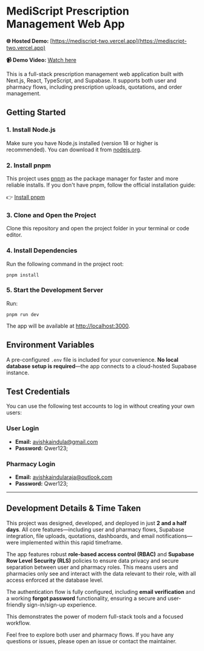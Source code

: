 # MediScript Prescription Management Web App

**🌐 Hosted Demo:** [https://mediscript-two.vercel.app](https://mediscript-two.vercel.app)

**📹 Demo Video:** [Watch here](https://www.awesomescreenshot.com/video/40468286?key=619fb8fd25bd7a42cc710729d1ac5fde)

This is a full-stack prescription management web application built with Next.js, React, TypeScript, and Supabase. It supports both user and pharmacy flows, including prescription uploads, quotations, and order management.

## Getting Started

### 1. Install Node.js
Make sure you have Node.js installed (version 18 or higher is recommended). You can download it from [nodejs.org](https://nodejs.org/).

### 2. Install pnpm
This project uses [pnpm](https://pnpm.io/) as the package manager for faster and more reliable installs. If you don't have pnpm, follow the official installation guide:

👉 [Install pnpm](https://pnpm.io/installation)

### 3. Clone and Open the Project
Clone this repository and open the project folder in your terminal or code editor.

### 4. Install Dependencies
Run the following command in the project root:

```
pnpm install
```

### 5. Start the Development Server
Run:

```
pnpm run dev
```

The app will be available at [http://localhost:3000](http://localhost:3000).

## Environment Variables
A pre-configured `.env` file is included for your convenience. **No local database setup is required**—the app connects to a cloud-hosted Supabase instance.

## Test Credentials
You can use the following test accounts to log in without creating your own users:

### User Login
- **Email:** avishkaindula@gmail.com
- **Password:** Qwer123;

### Pharmacy Login
- **Email:** avishkaindularaja@outlook.com
- **Password:** Qwer123;

---

## Development Details & Time Taken

This project was designed, developed, and deployed in just **2 and a half days**. All core features—including user and pharmacy flows, Supabase integration, file uploads, quotations, dashboards, and email notifications—were implemented within this rapid timeframe.

The app features robust **role-based access control (RBAC)** and **Supabase Row Level Security (RLS)** policies to ensure data privacy and secure separation between user and pharmacy roles. This means users and pharmacies only see and interact with the data relevant to their role, with all access enforced at the database level.

The authentication flow is fully configured, including **email verification** and a working **forgot password** functionality, ensuring a secure and user-friendly sign-in/sign-up experience.

This demonstrates the power of modern full-stack tools and a focused workflow.

Feel free to explore both user and pharmacy flows. If you have any questions or issues, please open an issue or contact the maintainer. 